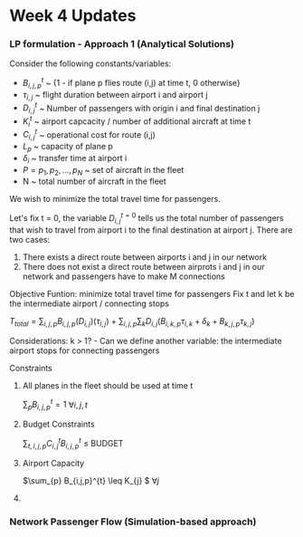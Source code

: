# Week 4 Updates

### LP formulation - Approach 1 (Analytical Solutions)

Consider the following constants/variables:
- $B_{i,j,p}^{t}$ ~ {1 - if plane p flies route (i,j) at time t, 0 otherwise}
- $\tau_{i,j}$ ~ flight duration between airport i and airport j
- $D_{i,j}^{t}$ ~ Number of passengers with origin i and final destination j
- $K_{i}^{t}$ ~ airport capcacity / number of additional aircraft at time t
- $C_{i,j}^{t}$ ~ operational cost for route (i,j)
- $L_{p}$ ~ capacity of plane p
- $\delta_{i}$ ~ transfer time at airport i
- $P = {p_{1}, p_{2}, . . ., p_{N}}$ ~ set of aircraft in the fleet
- N ~ total number of aircraft in the fleet

We wish to minimize the total travel time for passengers.

Let's fix t = 0, the variable $D_{i,j}^{t=0}$ tells us the total number of passengers that wish to travel from airport i to the final destination at airport j.
There are two cases:
1. There exists a direct route between airports i and j in our network
2. There does not exist a direct route between airprots i and j in our network and passengers have to make M connections

Objective Funtion: minimize total travel time for passengers
Fix t and let k be the intermediate airport / connecting stops

$T_{total} = \sum_{i,j,p} B_{i,j,p} (D_{i,j}) (\tau_{i,j})$ + $\sum_{i,j,p} \sum_{k} D_{i,j} (B_{i,k,p} \tau_{i,k} + \delta_{k} + B_{k,j,p} \tau_{k,j})$

Considerations: k > 1?  - Can we define another variable: the intermediate airport stops for connecting passengers

Constraints
1. All planes in the fleet should be used at time t

   $\sum_{p} B_{i,j,p}^{t} = 1$   $\forall i,j,t$

2. Budget Constraints

   $\sum_{t,i,j,p} C_{i,j}^{t} B_{i,j,p}^{t}$ $\leq$ BUDGET

3. Airport Capacity

   $\sum_{p} B_{i,j,p}^{t} \leq K_{j} $  $\forall j$

4. 
   

### Network Passenger Flow (Simulation-based approach)

   

   
